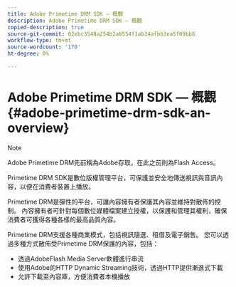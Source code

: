 ```yaml
---
title: Adobe Primetime DRM SDK — 概觀
description: Adobe Primetime DRM SDK — 概觀
copied-description: true
source-git-commit: 02ebc3548a254b2a6554f1ab34afbb3ea5f09bb8
workflow-type: tm+mt
source-wordcount: '170'
ht-degree: 0%

---
```


# Adobe Primetime DRM SDK — 概觀 {#adobe-primetime-drm-sdk-an-overview}

>[!NOTE]
>
>Adobe Primetime DRM先前稱為Adobe存取，在此之前則為Flash Access。

Primetime DRM SDK是數位版權管理平台，可保護並安全地傳送視訊與音訊內容，以便在消費者裝置上播放。

Primetime DRM是彈性的平台，可讓內容擁有者保護其內容並維持對散佈的控制。 內容擁有者可針對每個數位媒體檔案建立授權，以保護和管理其權利，確保消費者可獲得各種各樣的最高品質內容。

Primetime DRM支援各種商業模式，包括視訊隨選、租借及電子銷售。 您可以透過多種方式散佈受Primetime DRM保護的內容，包括：

* 透過AdobeFlash Media Server軟體進行串流
* 使用Adobe的HTTP Dynamic Streaming技術，透過HTTP提供漸進式下載
* 允許下載至內容庫，方便消費者本機播放
